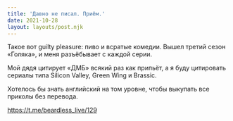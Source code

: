```yaml
---
title: 'Давно не писал. Приём.'
date: 2021-10-28
layout: layouts/post.njk
---
```


Такое вот guilty pleasure: пиво и всратые комедии. Вышел третий сезон «Голяка», и меня разъёбывает с каждой серии.

Мой дядя цитирует «ДМБ» всякий раз как припьёт, а я буду цитировать сериалы типа Silicon Valley, Green Wing и Brassic. 

Хотелось бы знать английский на том уровне, чтобы выкупать все приколы без перевода.


https://t.me/beardless_live/129